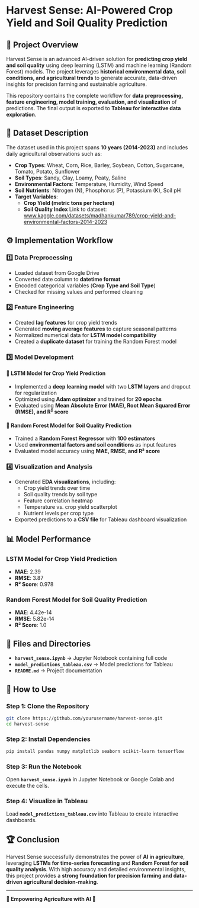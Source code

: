 # Harvest Sense: AI-Powered Crop Yield and Soil Quality Prediction

## 📌 Project Overview
Harvest Sense is an advanced AI-driven solution for **predicting crop yield and soil quality** using deep learning (LSTM) and machine learning (Random Forest) models. The project leverages **historical environmental data, soil conditions, and agricultural trends** to generate accurate, data-driven insights for precision farming and sustainable agriculture.

This repository contains the complete workflow for **data preprocessing, feature engineering, model training, evaluation, and visualization** of predictions. The final output is exported to **Tableau for interactive data exploration**.

## 📂 Dataset Description
The dataset used in this project spans **10 years (2014-2023)** and includes daily agricultural observations such as:
- **Crop Types**: Wheat, Corn, Rice, Barley, Soybean, Cotton, Sugarcane, Tomato, Potato, Sunflower
- **Soil Types**: Sandy, Clay, Loamy, Peaty, Saline
- **Environmental Factors**: Temperature, Humidity, Wind Speed
- **Soil Nutrients**: Nitrogen (N), Phosphorus (P), Potassium (K), Soil pH
- **Target Variables**:
  - **Crop Yield (metric tons per hectare)**
  - **Soil Quality Index**
Link to dataset: www.kaggle.com/datasets/madhankumar789/crop-yield-and-environmental-factors-2014-2023

## ⚙️ Implementation Workflow
### 1️⃣ Data Preprocessing
- Loaded dataset from Google Drive
- Converted date column to **datetime format**
- Encoded categorical variables (**Crop Type and Soil Type**)
- Checked for missing values and performed cleaning

### 2️⃣ Feature Engineering
- Created **lag features** for crop yield trends
- Generated **moving average features** to capture seasonal patterns
- Normalized numerical data for **LSTM model compatibility**
- Created a **duplicate dataset** for training the Random Forest model

### 3️⃣ Model Development
#### 🔹 LSTM Model for Crop Yield Prediction
- Implemented a **deep learning model** with two **LSTM layers** and dropout for regularization
- Optimized using **Adam optimizer** and trained for **20 epochs**
- Evaluated using **Mean Absolute Error (MAE), Root Mean Squared Error (RMSE), and R² score**

#### 🔹 Random Forest Model for Soil Quality Prediction
- Trained a **Random Forest Regressor** with **100 estimators**
- Used **environmental factors and soil conditions** as input features
- Evaluated model accuracy using **MAE, RMSE, and R² score**

### 4️⃣ Visualization and Analysis
- Generated **EDA visualizations**, including:
  - Crop yield trends over time
  - Soil quality trends by soil type
  - Feature correlation heatmap
  - Temperature vs. crop yield scatterplot
  - Nutrient levels per crop type
- Exported predictions to a **CSV file** for Tableau dashboard visualization

## 📊 Model Performance
### **LSTM Model for Crop Yield Prediction**
- **MAE**: 2.39
- **RMSE**: 3.87
- **R² Score**: 0.978

### **Random Forest Model for Soil Quality Prediction**
- **MAE**: 4.42e-14
- **RMSE**: 5.82e-14
- **R² Score**: 1.0

## 📁 Files and Directories
- **`harvest_sense.ipynb`** → Jupyter Notebook containing full code
- **`model_predictions_tableau.csv`** → Model predictions for Tableau
- **`README.md`** → Project documentation

## 🚀 How to Use
### Step 1: Clone the Repository
```bash
git clone https://github.com/yourusername/harvest-sense.git
cd harvest-sense
```

### Step 2: Install Dependencies
```bash
pip install pandas numpy matplotlib seaborn scikit-learn tensorflow
```

### Step 3: Run the Notebook
Open **`harvest_sense.ipynb`** in Jupyter Notebook or Google Colab and execute the cells.

### Step 4: Visualize in Tableau
Load **`model_predictions_tableau.csv`** into Tableau to create interactive dashboards.

## 🏆 Conclusion
Harvest Sense successfully demonstrates the power of **AI in agriculture**, leveraging **LSTMs for time-series forecasting** and **Random Forest for soil quality analysis**. With high accuracy and detailed environmental insights, this project provides a **strong foundation for precision farming and data-driven agricultural decision-making**.

---
**🌱 Empowering Agriculture with AI 🌾**

